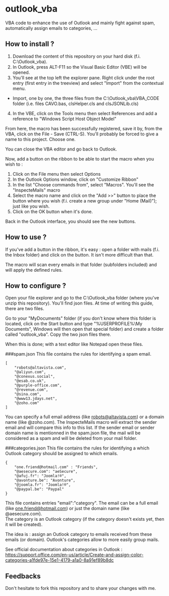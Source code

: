 # outlook_vba
VBA code to enhance the use of Outlook and mainly fight against spam, automatically assign emails to categories, ...

## How to install ?
1. Download the content of this repository on your hard disk (f.i. C:\Outlook_vba).
2. In Outlook, press ALT-F11 so the Visual Basic Editor (VBE) will be opened.
3. You'll see at the top left the explorer pane.  Right click under the root entry (first entry in the treeview) and select "Import" from the contextual menu.
* Import, one by one, the three files from the C:\Outlook_vba\VBA_CODE folder (i.e. files CAVO.bas, clsHelper.cls and  clsJSONLib.cls)
4. In the VBE, click on the Tools menu then select References and add a reference to "Windows Script Host Object Model" 

From here, the macro has been successfully registered, save it by, from the VBA, click on the File - Save (CTRL-S).  You'll probably be forced to give a name to this project.  Choose one.

You can close the VBA editor and go back to Outlook.

Now, add a button on the ribbon to be able to start the macro when you wish to :

1. Click on the File menu then select Options
2. In the Outlook Options window, click on "Customize Ribbon"
3. In the list "Choose commands from", select "Macros".  You'll see the "InspecteMails" macro
4. Select the macro name and click on the "Add >>" button to place the button where you wish (f.i. create a new group under "Home (Mail)"); just like you wish.
5. Click on the OK button when it's done.

Back in the Outlook interface, you should see the new buttons.

## How to use ?
If you've add a button in the ribbon, it's easy : open a folder with mails (f.i. the Inbox folder) and click on the button.   It isn't more difficult than that.

The macro will scan every emails in that folder (subfolders included) and will apply the defined rules.

## How to configure ?
Open your file explorer and go to the C:\Outlook_vba folder (where you've unzip this repository).  You'll find json files.  At time of writing this guide, there are two files.

Go to your "MyDocuments" folder (if you don't know where this folder is located, click on the Start button and type "%USERPROFILE%\My Documents\", Windows will then open that special folder) and create a folder called "outlook_vba".  Copy the two json files there.

When this is done; with a text editor like Notepad open these files.

###spam.json
This file contains the rules for identifying a spam email.

```
[
	"robots@altavista.com",
	"@aliyun.com",
	"@conexus.social",
	"@esab.co.uk",
	"@purple-office.com",
	"@revenue.com",
	"@sina.com",
	"@www13.jdays.net",
	"@zoho.com"
]
```

You can specify a full email address (like robots@altavista.com) or a domain name (like @zoho.com).
The InspecteMails macro will extract the sender email and will compare this info to this list.  If the sender email or sender domain name is mentionned in the spam.json file, the mail will be considered as a spam and will be deleted from your mail folder.

###categories.json
This file contains the rules for identifying a which Outlook category should be assigned to which emails.

```
{
    "one.friend@hotmail.com" : "Friends",
	"@aesecure.com": "aeSecure",
	"@afuj.fr": "Joomla!®",
	"@avonture.be": "Avonture",
	"@joomla.fr": "Joomla!®",
	"@paypal.be": "Paypal"
}
```

This file contains entries "email":"category".
The email can be a full email (like one.friend@hotmail.com) or just the domain name (like @aesecure.com).   
The category is an Outlook category (if the category doesn't exists yet, then it will be created).

The idea is : assign an Outlook category to emails received from these emails (or domain).  Outlook's categories allow to more easily group mails.  

See official documentation about categories in Outlook : https://support.office.com/en-us/article/Create-and-assign-color-categories-a1fde97e-15e1-4179-a1a0-8a91ef89b8dc

## Feedbacks

Don't hesitate to fork this repository and to share your changes with me.   
